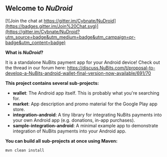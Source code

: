 ## Welcome to _NuDroid_

[![Join the chat at https://gitter.im/Cybnate/NuDroid](https://badges.gitter.im/Join%20Chat.svg)](https://gitter.im/Cybnate/NuDroid?utm_source=badge&utm_medium=badge&utm_campaign=pr-badge&utm_content=badge)

__What is _NuDroid_?__

It is a standalone NuBits payment app for your Android device!
Check out the thread in our forum here: https://discuss.NuBits.com/t/proposal-to-develop-a-NuBits-android-wallet-final-version-now-available/691/70


__This project contains several sub-projects:__

 * __wallet__:
     The Android app itself. This is probably what you're searching for.
 * __market__:
     App description and promo material for the Google Play app store.
 * __integration-android__:
     A tiny library for integrating NuBits payments into your own Android app
     (e.g. donations, in-app purchases).
 * __sample-integration-android__:
     A minimal example app to demonstrate integration of NuBits payments into
     your Android app.


__You can build all sub-projects at once using Maven:__

`mvn clean install`
